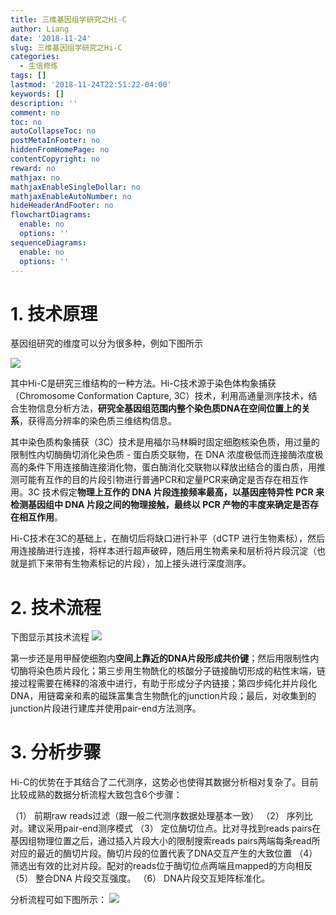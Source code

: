 ```yaml
---
title: 三维基因组学研究之Hi-C
author: Liang
date: '2018-11-24'
slug: 三维基因组学研究之Hi-C
categories:
  - 生信修炼
tags: []
lastmod: '2018-11-24T22:51:22-04:00'
keywords: []
description: ''
comment: no
toc: no
autoCollapseToc: no
postMetaInFooter: no
hiddenFromHomePage: no
contentCopyright: no
reward: no
mathjax: no
mathjaxEnableSingleDollar: no
mathjaxEnableAutoNumber: no
hideHeaderAndFooter: no
flowchartDiagrams:
  enable: no
  options: ''
sequenceDiagrams:
  enable: no
  options: ''
---
```

# 1. 技术原理
基因组研究的维度可以分为很多种，例如下图所示

![](https://upload-images.jianshu.io/upload_images/3014937-84cb24e699b55840.png?imageMogr2/auto-orient/strip%7CimageView2/2/w/1240)

其中Hi-C是研究三维结构的一种方法。Hi-C技术源于染色体构象捕获（Chromosome Conformation Capture, 3C）技术，利用高通量测序技术，结合生物信息分析方法，**研究全基因组范围内整个染色质DNA在空间位置上的关系**，获得高分辨率的染色质三维结构信息。

其中染色质构象捕获（3C）技术是用福尔马林瞬时固定细胞核染色质，用过量的限制性内切酶酶切消化染色质 - 蛋白质交联物，在 DNA 浓度极低而连接酶浓度极高的条件下用连接酶连接消化物，蛋白酶消化交联物以释放出结合的蛋白质，用推测可能有互作的目的片段引物进行普通PCR和定量PCR来确定是否存在相互作用。3C 技术假定**物理上互作的 DNA 片段连接频率最高，以基因座特异性 PCR 来检测基因组中 DNA 片段之间的物理接触，最终以 PCR 产物的丰度来确定是否存在相互作用**。

Hi-C技术在3C的基础上，在酶切后将缺口进行补平（dCTP 进行生物素标），然后用连接酶进行连接，将样本进行超声破碎，随后用生物素亲和层析将片段沉淀（也就是抓下来带有生物素标记的片段），加上接头进行深度测序。

# 2. 技术流程
下图显示其技术流程
![](https://upload-images.jianshu.io/upload_images/3014937-b66c93b9c55b0e7e.png?imageMogr2/auto-orient/strip%7CimageView2/2/w/1240)


第一步还是用甲醛使细胞内**空间上靠近的DNA片段形成共价键**；然后用限制性内切酶将染色质片段化；第三步用生物酰化的核酸分子链接酶切形成的粘性末端，链接过程需要在稀释的溶液中进行，有助于形成分子内链接；第四步纯化并片段化DNA，用链霉亲和素的磁珠富集含生物酰化的junction片段；最后，对收集到的junction片段进行建库并使用pair-end方法测序。

# 3. 分析步骤

Hi-C的优势在于其结合了二代测序，这势必也使得其数据分析相对复杂了。目前比较成熟的数据分析流程大致包含6个步骤：

（1）      前期raw reads过滤（跟一般二代测序数据处理基本一致）
（2）      序列比对。建议采用pair-end测序模式
（3）      定位酶切位点。比对寻找到reads pairs在基因组物理位置之后，通过插入片段大小的限制搜索reads pairs两端每条read所对应的最近的酶切片段。酶切片段的位置代表了DNA交互产生的大致位置
（4）      筛选出有效的比对片段。配对的reads位于酶切位点两端且mapped的方向相反
（5）      整合DNA  片段交互强度。
（6）      DNA片段交互矩阵标准化。

分析流程可如下图所示：
![](https://upload-images.jianshu.io/upload_images/3014937-09c5bfbeff18467e.png?imageMogr2/auto-orient/strip%7CimageView2/2/w/1240)
